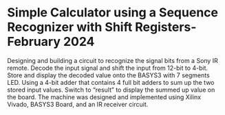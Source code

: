 # Simple Calculator using a Sequence Recognizer with Shift Registers- February 2024
Designing and building a circuit to recognize the signal bits from a Sony IR remote.
Decode the input signal and shift the input from 12-bit to 4-bit.
Store and display the decoded value onto the BASYS3 with 7 segments LED.
Using a 4-bit adder that contains 4 full bit adders to sum up the two stored input values.
Switch to “result” to display the summed up value on the board.
The machine was designed and implemented using Xilinx Vivado, BASYS3 Board, and an IR receiver circuit.
